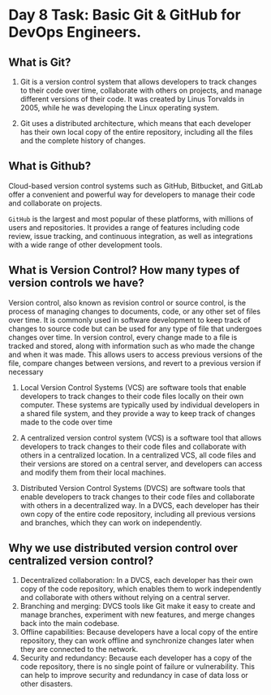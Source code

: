 # Day 8 Task: Basic Git & GitHub for DevOps Engineers.

## What is Git?

1. Git is a version control system that allows developers to track changes to
   their code over time, collaborate with others on projects, and manage
   different versions of their code. It was created by Linus Torvalds in 2005,
   while he was developing the Linux operating system.

2. Git uses a distributed architecture, which means that each developer has
   their own local copy of the entire repository, including all the files and
   the complete history of changes.

## What is Github?

Cloud-based version control systems such as GitHub, Bitbucket, and GitLab
offer a convenient and powerful way for developers to manage their code and
collaborate on projects.

`GitHub` is the largest and most popular of these platforms, with
millions of users and repositories. It provides a range of features
including code review, issue tracking, and continuous integration, as well
as integrations with a wide range of other development tools.

## What is Version Control? How many types of version controls we have?

Version control, also known as revision control or source control, is the
process of managing changes to documents, code, or any other set of files over
time. It is commonly used in software development to keep track of changes to
source code but can be used for any type of file that undergoes changes over
time.
In version control, every change made to a file is tracked and stored, along
with information such as who made the change and when it was made. This
allows users to access previous versions of the file, compare changes between
versions, and revert to a previous version if necessary

1. Local Version Control Systems (VCS) are software tools that enable
   developers to track changes to their code files locally on their own
   computer. These systems are typically used by individual developers in a
   shared file system, and they provide a way to keep track of changes
   made to the code over time

2. A centralized version control system (VCS) is a software tool that allows
   developers to track changes to their code files and collaborate with
   others in a centralized location. In a centralized VCS, all code files and
   their versions are stored on a central server, and developers can access
   and modify them from their local machines.

3. Distributed Version Control Systems (DVCS) are software tools that
   enable developers to track changes to their code files and collaborate
   with others in a decentralized way. In a DVCS, each developer has their
   own copy of the entire code repository, including all previous versions
   and branches, which they can work on independently.

## Why we use distributed version control over centralized version control?

1. Decentralized collaboration: In a DVCS, each developer has their
   own copy of the code repository, which enables them to work
   independently and collaborate with others without relying on a
   central server.
2. Branching and merging: DVCS tools like Git make it easy to create
   and manage branches, experiment with new features, and merge
   changes back into the main codebase.
3. Offline capabilities: Because developers have a local copy of the
   entire repository, they can work offline and synchronize changes
   later when they are connected to the network.
4. Security and redundancy: Because each developer has a copy of
   the code repository, there is no single point of failure or
   vulnerability. This can help to improve security and redundancy in
   case of data loss or other disasters.
